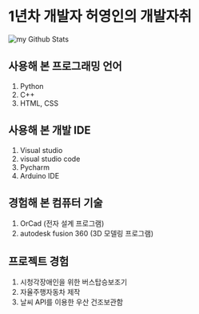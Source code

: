 # 1년차 개발자 허영인의 개발자취

<img align="center" src="https://github-readme-stats.vercel.app/api?username=HE0IN&include_all_commits=true&count_private=true&show_icons=true&line_height=20&title_color=2B5BBD&icon_color=1124BB&text_color=A1A1A1&bg_color=0,000000,130F40" alt="my Github Stats"/>

## 사용해 본 프로그래밍 언어
1. Python
2. C++
3. HTML, CSS

## 사용해 본 개발 IDE
1. Visual studio
2. visual studio code
3. Pycharm
4. Arduino IDE

## 경험해 본 컴퓨터 기술
1. OrCad (전자 설계 프로그램)
2. autodesk fusion 360 (3D 모델링 프로그램)

## 프로젝트 경험
1. 시청각장애인을 위한 버스탑승보조기
2. 자율주행자동차 제작
3. 날씨 API를 이용한 우산 건조보관함
